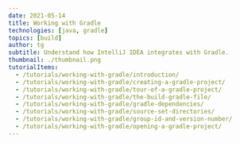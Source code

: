 ```yaml
---
date: 2021-05-14
title: Working with Gradle
technologies: [java, gradle]
topics: [build]
author: tg
subtitle: Understand how IntelliJ IDEA integrates with Gradle.
thumbnail: ./thumbnail.png
tutorialItems:
  - /tutorials/working-with-gradle/introduction/
  - /tutorials/working-with-gradle/creating-a-gradle-project/
  - /tutorials/working-with-gradle/tour-of-a-gradle-project/
  - /tutorials/working-with-gradle/the-build-gradle-file/
  - /tutorials/working-with-gradle/gradle-dependencies/
  - /tutorials/working-with-gradle/source-set-directories/
  - /tutorials/working-with-gradle/group-id-and-version-number/
  - /tutorials/working-with-gradle/opening-a-gradle-project/
---
```

